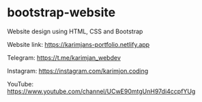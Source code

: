 # bootstrap-website
Website design using HTML, CSS and Bootstrap

Website link: https://karimjans-portfolio.netlify.app

Telegram: https://t.me/karimjan_webdev

Instagram: https://instagram.com/karimjon.coding

YouTube: https://www.youtube.com/channel/UCwE90mtgUnH97di4ccpfYUg
